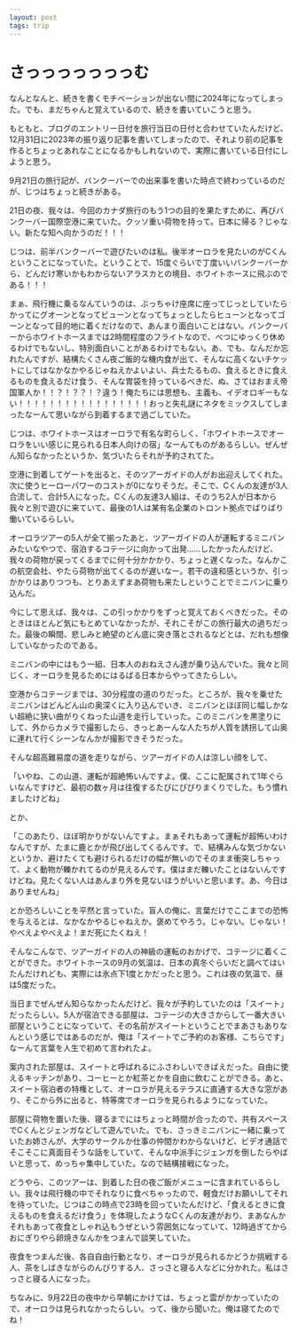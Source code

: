 ```yaml
---
layout: post
tags: trip
---
```


# さっっっっっっっむ

なんとなんと、続きを書くモチベーションが出ない間に2024年になってしまった。でも、まだちゃんと覚えているので、続きを書いていこうと思う。

もともと、ブログのエントリー日付を旅行当日の日付と合わせていたんだけど、12月31日に2023年の振り返り記事を書いてしまったので、それより前の記事を作るとちょっとあれなことになるかもしれないので、実際に書いている日付にしようと思う。

9月21日の旅行記が、バンクーバーでの出来事を書いた時点で終わっているのだが、じつはちょっと続きがある。

21日の夜、我々は、今回のカナダ旅行のもう1つの目的を果たすために、再びバンクーバー国際空港に来ていた。クッソ重い荷物を持って。日本に帰る？じゃない。新たな知へ向かうのだ！！！

じつは、前半バンクーバーで遊びたいのは私。後半オーロラを見たいのがCくんということになっていた。ということで、15度ぐらいで丁度いいバンクーバーから、どんだけ寒いかもわからないアラスカとの境目、ホワイトホースに飛ぶのである！！！

まぁ、飛行機に乗るなんていうのは、ぶっちゃけ座席に座ってじっとしていたらかってにグオーンとなってビューンとなってちょっとしたらヒューンとなってゴーンとなって目的地に着くだけなので、あんまり面白いことはない。バンクーバーからホワイトホースまでは2時間程度のフライトなので、べつにゆっくり休めるわけでもないし、特別面白いことがあるわけでもない。あ、でも、なんだか忘れたんですが、結構たくさん夜ご飯的な機内食が出て、そんなに高くないチケットにしてはなかなかやるじゃねえかよいよい、兵士たるもの、食えるときに食えるものを食えるだけ食う、そんな胃袋を持っているべきだ、ぬ、さてはおまえ帝国軍人か！！？！？？！？違う！俺たちには思想も、主義も、イデオロギーもない！！！！！！！！！！！！！！！！！おっと失礼謎にネタをミックスしてしまったなーんて思いながら到着するまで過ごしていた。

じつは、ホワイトホースはオーロラで有名な町らしく、「ホワイトホースでオーロラをいい感じに見られる日本人向けの宿」なーんてものがあるらしい。ぜんぜん知らなかったというか、気づいたらそれが予約されてた。

空港に到着してゲートを出ると、そのツアーガイドの人がお出迎えしてくれた。次に使うヒーローパワーのコストが0になりそうだ。そこで、Cくんの友達が3人合流して、合計5人になった。Cくんの友達3人組は、そのうち2人が日本から我々と別で遊びに来ていて、最後の1人は某有名企業のトロント拠点でばりばり働いているらしい。

オーロラツアーの5人が全て揃ったあと、ツアーガイドの人が運転するミニバンみたいなやつで、宿泊するコテージに向かって出発……したかったんだけど、我々の荷物が戻ってくるまでに何十分かかかり、ちょっと遅くなった。なんかこの航空会社、やたら荷物が出てくるのが遅いなー。若干の違和感というか、引っかかりはありつつも、とりあえずまあ荷物も来たしということでミニバンに乗り込んだ。

今にして思えば、我々は、この引っかかりをずっと覚えておくべきだった。そのときはほとんど気にもとめていなかったが、それこそがこの旅行最大の過ちだった。最後の瞬間、悲しみと絶望のどん底に突き落とされるなどとは、だれも想像していなかったのである。

ミニバンの中にはもう一組、日本人のおねえさん達が乗り込んでいた。我々と同じく、オーロラを見るためにはるばる日本からやってきたらしい。

空港からコテージまでは、30分程度の道のりだった。ところが、我々を乗せたミニバンはどんどん山の奥深くに入り込んでいき、ミニバンとほぼ同じ幅しかない超絶に狭い曲がりくねった山道を走行していった。このミニバンを黒塗りにして、外からカメラで撮影したら、きっとあーんな人たちが人質を誘拐して山奥に連れて行くシーンなんかが撮影できそうだった。

そんな超高難易度の道を走りながら、ツアーガイドの人は涼しい顔をして、

「いやね、この山道、運転が超絶怖いんですよ。僕、ここに配属されて1年ぐらいなんですけど、最初の数ヶ月は往復するたびにびびりまくりでした。もう慣れましたけどね」

とか、

「このあたり、ほぼ明かりがないんですよ。まぁそれもあって運転が超怖いわけなんですが、たまに鹿とかが飛び出してくるんです。で、結構みんな気づかないというか、避けたくても避けられるだけの幅が無いのでそのまま衝突しちゃって、よく動物が轢かれてるのが見えるんです。僕はまだ轢いたことはないんですけどね。見たくない人はあんまり外を見ないほうがいいと思います。あ、今日はありませんね」

とか恐ろしいことを平然と言っていた。盲人の俺に、言葉だけでここまでの恐怖を与えるとは、なかなかやるじゃねえか。褒めてやろう。じゃない。じゃない！やべえよやべえよ！まだ死にたくねえ！

そんなこんなで、ツアーガイドの人の神級の運転のおかげで、コテージに着くことができた。ホワイトホースの9月の気温は、日本の真冬ぐらいだと調べてはいたんだけれども、実際には氷点下1度とかだったと思う。これは夜の気温で、昼は5度だった。

当日までぜんぜん知らなかったんだけど、我々が予約していたのは「スイート」だったらしい。5人が宿泊できる部屋は、コテージの大きさからして一番大きい部屋ということになっていて、その名前がスイートということでまあさもありなんという感じではあるのだが、俺は「スイートでご予約のお客様、こちらです」なーんて言葉を人生で初めて言われたよ。

案内された部屋は、スイートと呼ばれるにふさわしいできばえだった。自由に使えるキッチンがあり、コーヒーとか紅茶とかを自由に飲むことができる。あと、スイート宿泊者の特権として、オーロラが見えるテラスに直通する大きな窓があり、そこから外に出ると、特等席でオーロラを見られるようになっていた。

部屋に荷物を置いた後、寝るまでにはちょっと時間が合ったので、共有スペースでCくんとジェンガなどして遊んでいた。でも、さっきミニバンに一緒に乗っていたお姉さんが、大学のサークルか仕事の仲間かわからないけど、ビデオ通話でそこそこに真面目そうな話をしていて、そんな中派手にジェンガを倒したらやばいと思って、めっちゃ集中していた。なので結構接戦になった。

どうやら、このツアーは、到着した日の夜ご飯がメニューに含まれているらしい。我々は飛行機の中でそれなりに食べちゃったので、軽食だけお願いしてそれを待っていた。じつはこの時点で23時を回っていたんだけど、「食えるときに食えるものを食えるだけ食う」を体現したようなCくんの友達がおり、まあなんかそれもあって夜食としゃれ込もうぜという雰囲気になっていて、12時過ぎてからおにぎりやら卵焼きなんかをつまんで談笑していた。

夜食をつまんだ後、各自自由行動となり、オーロラが見られるかどうか挑戦する人、茶をしばきながらのんびりする人、さっさと寝る人などに分かれた。私はさっさと寝る人になった。

ちなみに、9月22日の夜中から早朝にかけては、ちょっと雲がかかっていたので、オーロラは見られなかったらしい。って、後から聞いた。俺は寝てたのでね！
